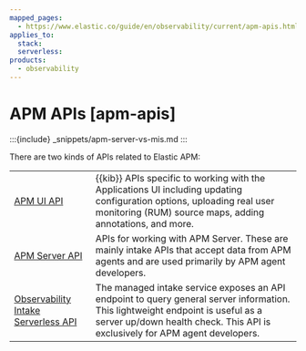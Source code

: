 ```yaml
---
mapped_pages:
  - https://www.elastic.co/guide/en/observability/current/apm-apis.html
applies_to:
  stack:
  serverless:
products:
  - observability
---
```


# APM APIs [apm-apis]

:::{include} _snippets/apm-server-vs-mis.md
:::

There are two kinds of APIs related to Elastic APM:

|     |     |
| --- | --- |
| [APM UI API](/solutions/observability/apm/apm-ui-api.md) | {{kib}} APIs specific to working with the Applications UI including updating configuration options,  uploading real user monitoring (RUM) source maps, adding annotations, and more. |
| [APM Server API](/solutions/observability/apm/apm-server-api.md) | APIs for working with APM Server. These are mainly intake APIs that accept data from APM agents and are used primarily by APM agent developers. |
| [Observability Intake Serverless API](/solutions/observability/apm/managed-intake-service-event-api.md) | The managed intake service exposes an API endpoint to query general server information. This lightweight endpoint is useful as a server up/down health check. This API is exclusively for APM agent developers. |

